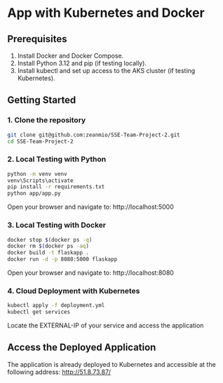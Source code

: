 # App with Kubernetes and Docker

## Prerequisites
1. Install Docker and Docker Compose.
2. Install Python 3.12 and pip (if testing locally).
3. Install kubectl and set up access to the AKS cluster (if testing Kubernetes).

## Getting Started
### 1. Clone the repository
```bash
git clone git@github.com:zeanmio/SSE-Team-Project-2.git
cd SSE-Team-Project-2
```

### 2. Local Testing with Python
```bash
python -m venv venv
venv\Scripts\activate
pip install -r requirements.txt
python app/app.py
```
Open your browser and navigate to: http://localhost:5000

### 3. Local Testing with Docker
```bash
docker stop $(docker ps -q)
docker rm $(docker ps -aq)
docker build -t flaskapp .
docker run -d -p 8080:5000 flaskapp
```
Open your browser and navigate to: http://localhost:8080

### 4. Cloud Deployment with Kubernetes
```bash
kubectl apply -f deployment.yml
kubectl get services
```
Locate the EXTERNAL-IP of your service and access the application

## Access the Deployed Application
The application is already deployed to Kubernetes and accessible at the following address: http://51.8.73.87/
